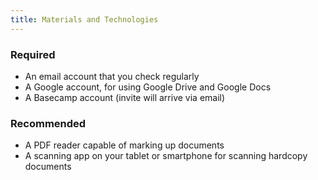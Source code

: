 ```yaml
---
title: Materials and Technologies
---
```


<h3>Required</h3>

- An email account that you check regularly
- A Google account, for using Google Drive and Google Docs
- A Basecamp account (invite will arrive via email)

<h3>Recommended</h3>

- A PDF reader capable of marking up documents
- A scanning app on your tablet or smartphone for scanning hardcopy documents

